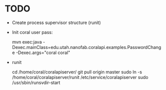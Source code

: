 TODO
===

* Create process supervisor structure (runit)
* Init coral user pass:

  mvn exec:java -Dexec.mainClass=edu.utah.nanofab.coralapi.examples.PasswordChange -Dexec.args="coral coral"

* runit

  cd /home/coral/coralapiserver/
  git pull origin master
  sudo ln -s /home/coral/coralapiserver/runit /etc/service/coralapiserver
  sudo /usr/sbin/runsvdir-start
